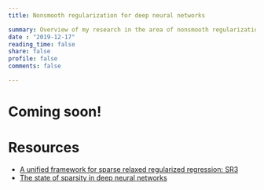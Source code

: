 ```yaml
---
title: Nonsmooth regularization for deep neural networks

summary: Overview of my research in the area of nonsmooth regularization for deep neural networks
date : "2019-12-17"
reading_time: false
share: false
profile: false
comments: false

---
```

# Coming soon!

<!-- * Why would we want to perform nonsmooth regularization?
* Why can't we do so with existing techniques?
* What are some methods that allow us to use nonsmooth regularizers?
  * Prox-gradient descent
  * FISTA
  * PALM?
  * **SR3**
* Progress so far -->

# Resources
* [A unified framework for sparse relaxed regularized regression: SR3](https://ieeexplore.ieee.org/stamp/stamp.jsp?arnumber=8573778)
* [The state of sparsity in deep neural networks](https://arxiv.org/pdf/1902.09574.pdf)